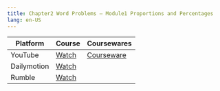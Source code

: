 ```yaml
---
title: Chapter2 Word Problems – Module1 Proportions and Percentages
lang: en-US
---
```


| Platform   | Course                                                                                          | Coursewares                                                       |
|-------------|--------------------------------------------------------------------------------------------------|-------------------------------------------------------------------|
| YouTube     | [Watch](https://www.youtube.com/watch?v=7iBUrymJb5g&list=PLm0MFkgiW1JgKq1kku2WxmrElFbDl7p_s)     | [Courseware](../../public/math/Core%20Courses/pdf/Courseware.pdf) |
| Dailymotion | [Watch](https://www.dailymotion.com/video/x9gcnag?playlist=x9h6d2)                               |                                                                   |
| Rumble      | [Watch](https://rumble.com/v6s94zz-6-chapter2-word-problems-module1-ratios-and-percentages.html) |                                                                   |


